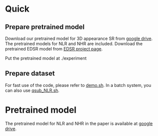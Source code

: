# Quick
## Prepare pretrained model
Download our pretrained model for 3D appearance SR from [google drive](https://drive.google.com/drive/folders/1_MjdHD8GHrZv37p9_vd2sgUB1T787RhC?usp=sharing). The pretrained models for NLR and NHR are included.
Download the pretrained EDSR model from [EDSR project page](https://github.com/thstkdgus35/EDSR-PyTorch).

Put the pretrained model at ./experiment
## Prepare dataset
For fast use of the code, please refer to [demo.sh](./code/scripts/demo.sh). In a batch system, you can also use [qsub_NLR.sh](./code/scripts/qsub_NLR.sh).

# Pretrained model
The pretrained model for NLR and NHR in the paper is available at [google drive](https://drive.google.com/drive/folders/1_MjdHD8GHrZv37p9_vd2sgUB1T787RhC?usp=sharing).
